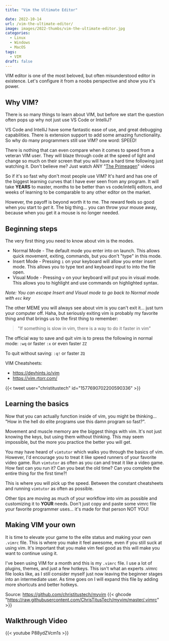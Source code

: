 ```yaml
---
title: "Vim the Ultimate Editor"

date: 2022-10-14
url: /vim-the-ultimate-editor/
image: images/2022-thumbs/vim-the-ultimate-editor.jpg
categories:
  - Linux
  - Windows
  - MacOS
tags:
  - VIM
draft: false
---
```

VIM editor is one of the most beloved, but often misunderstood editor in existence. Let's configure it from a noobs perspective and show you it's power.
<!--more-->

## Why VIM?

There is so many things to learn about VIM, but before we start the question often pops up why not just use VS Code or IntelliJ?

VS Code and IntelliJ have some fantastic ease of use, and great debugging capabilities. There is extension support to add some amazing functionality. So why do many programmers still use VIM? one word: SPEED!

There is nothing that can even compare when it comes to speed from a veteran VIM user. They will blaze through code at the speed of light and change so much on their screen that you will have a hard time following just watching it. Don't believe me? Just watch ANY "[The Primeagen](https://www.youtube.com/c/ThePrimeagen/videos)" videos

So if it's so fast why don't most people use VIM? It's hard and has one of the biggest learning curves that I have ever seen from any program. It will take **YEARS** to master, months to be better than vs code/intellij editors, and weeks of learning to be comparable to any other editor on the market. 

However, the payoff is beyond worth it to me. The reward feels so good when you start to _get_ it. The big thing... you can throw your mouse away, because when you get it a mouse is no longer needed. 

## Beginning steps

The very first thing you need to know about vim is the modes.

  - Normal Mode - The default mode you enter into on launch. This allows quick movement, exiting, commands, but you don't "type" in this mode. 
  - Insert Mode - Pressing `i` on your keyboard will allow you enter insert mode. This allows you to type text and keyboard input to into the file open. 
  - Visual Mode - Pressing `v` on your keyboard will put you in visual mode. This allows you to highlight and use commands on highlighted syntax.

_Note: You can escape Insert and Visual mode to go back to Normal mode with `esc` key_

The other MEME you will always see about vim is you can't exit it... just turn your computer off. Haha, but seriously exiting vim is probably my favorite thing and that brings us to the first thing to remember:

> "If something is slow in vim, there is a way to do it faster in vim"

The official way to save and quit vim is to press the following in normal mode: `:wq` or faster `:x` or even faster `ZZ`

To quit without saving: `:q!` or faster `ZQ`

VIM Cheatsheets:

  - <https://devhints.io/vim>
  - <https://vim.rtorr.com/>

{{< tweet user="christitustech" id="1577690702200590336" >}}

## Learning the basics

Now that you can actually function inside of vim, you might be thinking... "How in the hell do elite programs use this damn program so fast?". 

Movement and muscle memory are the biggest things with vim. It's not just knowing the keys, but using them without thinking. This may seem impossible, but the more you practice the better you will get. 

You may have heard of `vimtutor` which walks you through the basics of vim. However, I'd encourage you to treat it like speed runners of your favorite video game. Run `vimtutor` as often as you can and treat it like a video game. How fast can you run it? Can you beat the old time? Can you complete the entire thing for the first time?!

This is where you will pick up the speed. Between the constant cheatsheets and running `vimtutor` as often as possible.

Other tips are moving as much of your workflow into vim as possible and customizing it to **YOUR** needs. Don't just copy and paste some vimrc file your favorite programmer uses... it's made for that person NOT YOU! 

## Making VIM your own

It is time to elevate your game to the elite status and making your own `.vimrc` file. This is where you make it feel awesome, even if you still suck at using vim. It's important that you make vim feel good as this will make you want to continue using it. 

I've been using VIM for a month and this is my `.vimrc` file. I use a lot of plugins, themes, and just a few hotkeys. This isn't what an experts .vimrc file looks like, as I still consider myself just now leaving the beginner stages into an intermediate user. As time goes on I will expand this file by adding more shortcuts and better hotkeys. 

Source: <https://github.com/christitustech/myvim>
{{< ghcode "https://raw.githubusercontent.com/ChrisTitusTech/myvim/master/.vimrc" >}}

## Walkthrough Video

{{< youtube P88ydZVcm1s >}}

